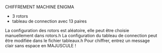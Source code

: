 CHIFFREMENT MACHINE ENIGMA

- 3 rotors
- tableau de connection avec 13 paires

La configuration des rotors est aléatoire, elle peut être choisie manuellement dans rotors.h
La configuration du tableau de connection peut être modifiée dans le fichier tableaux.h
Pour chiffrer, entrez un message clair sans espace en MAJUSCULE !


